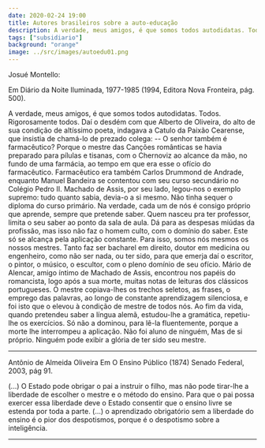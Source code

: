 ```yaml
---
date: 2020-02-24 19:00
title: Autores brasileiros sobre a auto-educação
description: A verdade, meus amigos, é que somos todos autodidatas. Todos. Rigorosamente todos.
tags: ["subsidiario"]
background: "orange"
image: ../src/images/autoedu01.png
---
```


Josué Montello:

Em Diário da Noite Iluminada, 1977-1985
(1994, Editora Nova Fronteira, pág. 500).

A verdade, meus amigos, é que somos todos autodidatas. Todos. Rigorosamente todos. Daí o desdém com que Alberto de Oliveira, do alto de sua condição de altíssimo poeta, indagava a Catulo da Paixão Cearense, que insistia de chamá-lo de prezado colega:
-- O senhor também é farmacêutico?
Porque o mestre das Canções românticas se havia preparado para pílulas e tisanas, com o Chernoviz ao alcance da mão, no fundo de uma farmácia, ao tempo em que era esse o ofício do farmacêutico.
Farmacêutico era também Carlos Drummond de Andrade, enquanto Manuel Bandeira se contentou com seu curso secundário no Colégio Pedro II. Machado de Assis, por seu lado, legou-nos o exemplo supremo: tudo quanto sabia, devia-o a si mesmo. Não tinha sequer o diploma do curso primário.
Na verdade, cada um de nós é consigo próprio que aprende, sempre que pretende saber. Quem nasceu pra ter professor, limita o seu saber ao ponto da sala de aula. Dá para as despesas miúdas da profissão, mas isso não faz o homem culto, com o domínio do saber. Este só se alcança pela aplicação constante. Para isso, somos nós mesmos os nossos mestres. Tanto faz ser bacharel em direito, doutor em medicina ou engenheiro, como não ser nada, ou ter sido, para que emerja daí o escritor, o pintor, o músico, o escultor, com o pleno domínio de seu ofício.
Mário de Alencar, amigo íntimo de Machado de Assis, encontrou nos papéis do romancista, logo após a sua morte, muitas notas de leituras dos clássicos portugueses. O mestre copiava-lhes os trechos seletos, as frases, o emprego das palavras, ao longo de constante aprendizagem silenciosa, e foi isto que o elevou à condição de mestre de todos nós.
Ao fim da vida, quando pretendeu saber a língua alemã, estudou-lhe a gramática, repetiu-lhe os exercícios. Só não a dominou, para lê-la fluentemente, porque a morte lhe interrompeu a aplicação.
Não foi aluno de ninguém, Mas de si próprio. Ninguém pode exibir a glória de ter sido seu mestre.

---

Antônio de Almeida Oliveira
Em O Ensino Público (1874)
Senado Federal, 2003, pág 91.

(...) O Estado pode obrigar o pai a instruir o filho, mas não pode tirar-lhe a liberdade de escolher o mestre e o método do ensino. Para que o pai possa exercer essa liberdade deve o Estado consentir que o ensino livre se estenda por toda a parte. (...) o aprendizado obrigatório sem a liberdade do ensino é o pior dos despotismos, porque é o despotismo sobre a inteligência.

---
